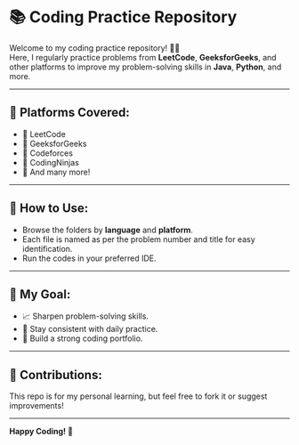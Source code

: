 # 📚 Coding Practice Repository

Welcome to my coding practice repository! 👨‍💻  
Here, I regularly practice problems from **LeetCode**, **GeeksforGeeks**, and other platforms to improve my problem-solving skills in **Java**, **Python**, and more.

---

## 🚀 Platforms Covered:

- 📌 LeetCode  
- 📌 GeeksforGeeks  
- 📌 Codeforces  
- 📌 CodingNinjas  
- 📌 And many more!

---

## 📝 How to Use:

- Browse the folders by **language** and **platform**.
- Each file is named as per the problem number and title for easy identification.
- Run the codes in your preferred IDE.

---

## 🎯 My Goal:

- 📈 Sharpen problem-solving skills.
- 🥇 Stay consistent with daily practice.
- 📑 Build a strong coding portfolio.

---

## 🤝 Contributions:

This repo is for my personal learning, but feel free to fork it or suggest improvements!  

---

**Happy Coding! 🚀**


